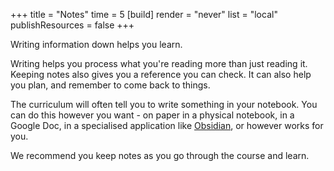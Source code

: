 +++
title = "Notes"
time = 5
[build]
  render = "never"
  list = "local"
  publishResources = false
+++

Writing information down helps you learn.

Writing helps you process what you're reading more than just reading it. Keeping notes also gives you a reference you can check. It can also help you plan, and remember to come back to things.

The curriculum will often tell you to write something in your notebook. You can do this however you want - on paper in a physical notebook, in a Google Doc, in a specialised application like [Obsidian](https://obsidian.md/), or however works for you.

We recommend you keep notes as you go through the course and learn.
